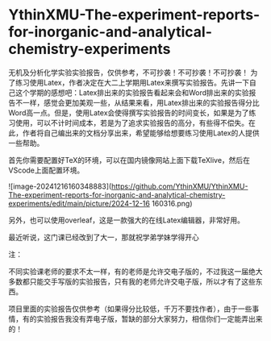# YthinXMU-The-experiment-reports-for-inorganic-and-analytical-chemistry-experiments
无机及分析化学实验实验报告，仅供参考，不可抄袭！不可抄袭！不可抄袭！
为了练习使用Latex，作者决定在大二上学期用Latex来撰写实验报告。先讲一下自己这个学期的感想吧：Latex排出来的实验报告看起来会和Word排出来的实验报告不一样，感觉会更加美观一些，从结果来看，用Latex排出来的实验报告得分比Word高一点。但是，使用Latex会使得撰写实验报告的时间变长，如果是为了练习使用，可以不计时间成本，若是为了追求实验报告的高分，有些得不偿失。在此，作者将自己编出来的文档分享出来，希望能够给想要练习使用Latex的人提供一些帮助。

首先你需要配置好TeX的环境，可以在国内镜像网站上面下载TeXlive，然后在VScode上面配置环境。

![image-20241216160348883](https://github.com/YthinXMU/YthinXMU-The-experiment-reports-for-inorganic-and-analytical-chemistry-experiments/edit/main/picture/2024-12-16 160316.png)

另外，也可以使用overleaf，这是一款强大的在线Latex编辑器，非常好用。

最近听说，这门课已经改到了大一，那就祝学弟学妹学得开心

注：

不同实验课老师的要求不太一样，有的老师是允许交电子版的，不过我这一届绝大多数都只能交手写版的实验报告，只有我的老师允许交电子版，所以才有了这些东西。

项目里面的实验报告仅供参考（如果得分比较低，千万不要找作者），由于一些事情，有的实验报告我没有弄电子版，暂缺的部分大家努力，相信你们一定能弄出来的！
